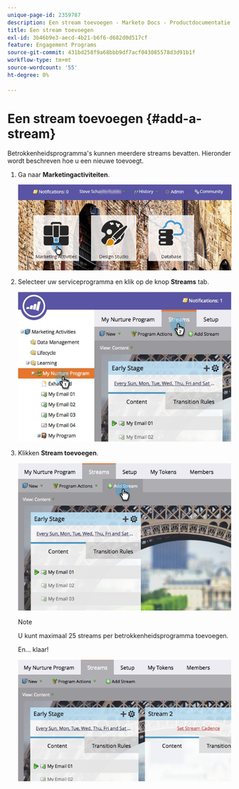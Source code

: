 ```yaml
---
unique-page-id: 2359787
description: Een stream toevoegen - Marketo Docs - Productdocumentatie
title: Een stream toevoegen
exl-id: 3b46b9e3-aecd-4b21-b6f6-d682d0d517cf
feature: Engagement Programs
source-git-commit: 431bd258f9a68bbb9df7acf043085578d3d91b1f
workflow-type: tm+mt
source-wordcount: '55'
ht-degree: 0%

---
```


# Een stream toevoegen {#add-a-stream}

Betrokkenheidsprogramma&#39;s kunnen meerdere streams bevatten. Hieronder wordt beschreven hoe u een nieuwe toevoegt.

1. Ga naar **Marketingactiviteiten**.

   ![](assets/login-marketing-activities-2.png)

1. Selecteer uw serviceprogramma en klik op de knop **Streams** tab.

   ![](assets/streamstablifecycle.jpg)

1. Klikken **Stream toevoegen**.

   ![](assets/image2014-9-15-16-3a56-3a23.png)

   >[!NOTE]
   >
   >U kunt maximaal 25 streams per betrokkenheidsprogramma toevoegen.

   En... klaar!

   ![](assets/image2014-9-15-16-3a56-3a27.png)
